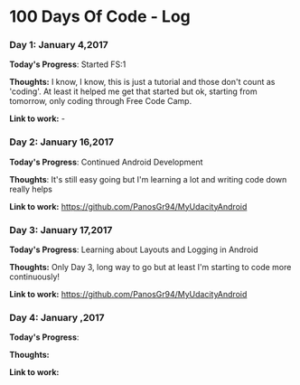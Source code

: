 # 100 Days Of Code - Log

### Day 1: January 4,2017

**Today's Progress**: Started FS:1

**Thoughts:** I know, I know, this is just a tutorial and those don't count as 'coding'. At least it helped me get that started but ok, starting from tomorrow, only coding through Free Code Camp.

**Link to work:** -

### Day 2: January 16,2017

**Today's Progress**: Continued Android Development

**Thoughts**: It's still easy going but I'm learning a lot and writing code down really helps  

**Link to work:** https://github.com/PanosGr94/MyUdacityAndroid

### Day 3: January 17,2017

**Today's Progress**: Learning about Layouts and Logging in Android

**Thoughts:** Only Day 3, long way to go but at least I'm starting to code more continuously!

**Link to work:** https://github.com/PanosGr94/MyUdacityAndroid

### Day 4: January ,2017

**Today's Progress**: 

**Thoughts:** 

**Link to work:** 
